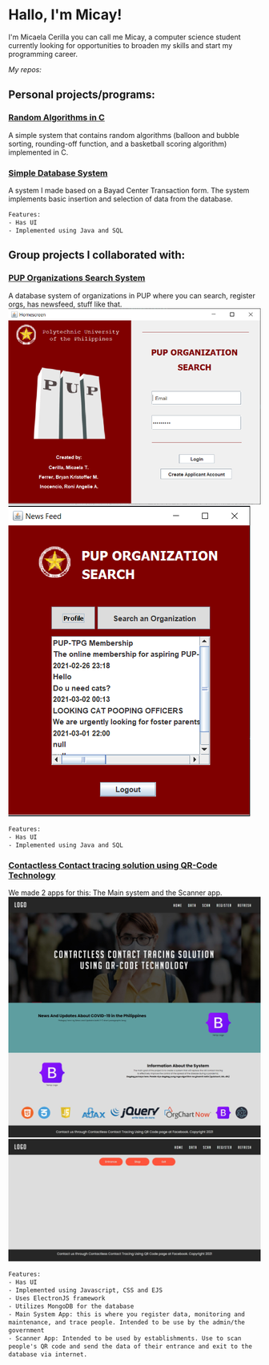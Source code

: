 # Hallo, I'm Micay!
I'm Micaela Cerilla you can call me Micay, a computer science student currently looking for opportunities to broaden my skills and start my programming career. 

*My repos:*
## Personal projects/programs:
### [Random Algorithms in C](https://github.com/Mica56/Random-Algorithms-in-C)
 A simple system that contains random algorithms (balloon and bubble sorting, rounding-off function, and a basketball scoring algorithm) implemented in C.

### [Simple Database System](https://github.com/Mica56/Simple-DB-System)
 A system I made based on a Bayad Center Transaction form. The system implements basic insertion and selection of data from the database.
```
Features:
- Has UI
- Implemented using Java and SQL
```
## Group projects I collaborated with:
### [PUP Organizations Search System](https://github.com/Mica56/OOP-Project-PUP-OrgSearch)
 A database system of organizations in PUP where you can search, register orgs, has newsfeed, stuff like that.<br />
 ![Img1](https://github.com/Mica56/Mica56.github.io/blob/main/images/orgsearch1.png)<br />
 ![Img2](https://github.com/Mica56/Mica56.github.io/blob/main/images/orgsearch2.png)<br />
```
Features:
- Has UI
- Implemented using Java and SQL
```
### [Contactless Contact tracing solution using QR-Code Technology](https://github.com/Mica56/CCTS)
 We made 2 apps for this: The Main system and the Scanner app.<br />
 ![Img3](https://github.com/Mica56/Mica56.github.io/blob/main/images/240742352_363574398594415_1557189136392541776_n.jpg)<br />
 ![Img4](https://github.com/Mica56/Mica56.github.io/blob/main/images/240738925_763746577714721_4837905605516149621_n.jpg)<br />
 ```
Features:
- Has UI
- Implemented using Javascript, CSS and EJS
- Uses ElectronJS framework
- Utilizes MongoDB for the database
- Main System App: this is where you register data, monitoring and maintenance, and trace people. Intended to be use by the admin/the government
- Scanner App: Intended to be used by establishments. Use to scan people's QR code and send the data of their entrance and exit to the database via internet.
```
